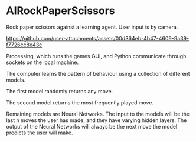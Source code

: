 # AIRockPaperScissors
Rock paper scissors against a learning agent. User input is by camera.




https://github.com/user-attachments/assets/00d364eb-4b47-4609-9a39-f7726cc8e43c

Processing, which runs the games GUI, and Python communicate through sockets on the local machine. 

The computer learns the pattern of behaviour using a collection of different models. 

The first model randomly returns any move.

The second model returns the most frequently played move.

Remaining models are Neural Networks. The input to the models will be the last n moves the user has made, and they have varying hidden layers. 
The output of the Neural Networks will always be the next move the model predicts the user will make.
